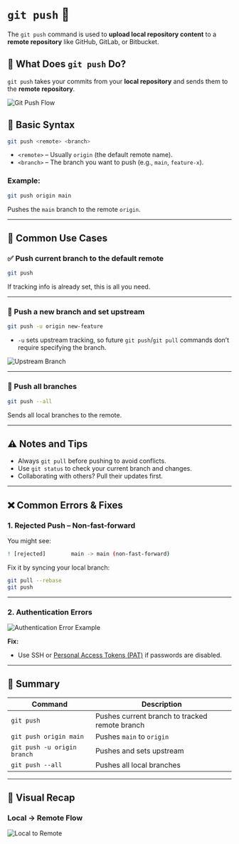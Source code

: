 # `git push` 🚀

The `git push` command is used to **upload local repository content** to a **remote repository** like GitHub, GitLab, or Bitbucket.

## 🧠 What Does `git push` Do?

`git push` takes your commits from your **local repository** and sends them to the **remote repository**.

![Git Push Flow](https://wac-cdn.atlassian.com/dam/jcr:94dc4a9d-c6f0-4e41-9ab2-ec0d9f6bca0e/git-push-diagram.svg?cdnVersion=164)


## 🧾 Basic Syntax

```bash
git push <remote> <branch>
```

- `<remote>` – Usually `origin` (the default remote name).
- `<branch>` – The branch you want to push (e.g., `main`, `feature-x`).

### Example:
```bash
git push origin main
```

Pushes the `main` branch to the remote `origin`.

---

## 💼 Common Use Cases

### ✅ Push current branch to the default remote

```bash
git push
```

If tracking info is already set, this is all you need.

---

### 🌱 Push a new branch and set upstream

```bash
git push -u origin new-feature
```

- `-u` sets upstream tracking, so future `git push`/`git pull` commands don’t require specifying the branch.

![Upstream Branch](https://i.stack.imgur.com/m9Nk3.png)

---

### 🔁 Push all branches

```bash
git push --all
```

Sends all local branches to the remote.

---

## ⚠️ Notes and Tips

- Always `git pull` before pushing to avoid conflicts.
- Use `git status` to check your current branch and changes.
- Collaborating with others? Pull their updates first.

---

## ❌ Common Errors & Fixes

### 1. Rejected Push – Non-fast-forward

You might see:
```bash
! [rejected]        main -> main (non-fast-forward)
```

Fix it by syncing your local branch:

```bash
git pull --rebase
git push
```

---

### 2. Authentication Errors

![Authentication Error Example](https://docs.github.com/assets/images/help/desktop/sudo-mode-popup.png)

**Fix:**
- Use SSH or [Personal Access Tokens (PAT)](https://github.com/settings/tokens) if passwords are disabled.

---

## 🧭 Summary

| Command | Description |
|--------|-------------|
| `git push` | Pushes current branch to tracked remote branch |
| `git push origin main` | Pushes `main` to `origin` |
| `git push -u origin branch` | Pushes and sets upstream |
| `git push --all` | Pushes all local branches |

---

## 📌 Visual Recap

### Local → Remote Flow

![Local to Remote](https://miro.medium.com/v2/resize:fit:720/format:webp/1*2eQXUgcd1zjGJH6n6pH2IA.png)